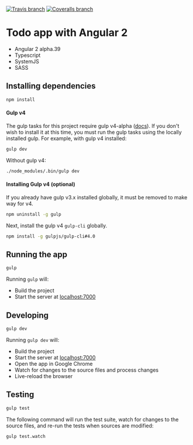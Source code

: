 [![Travis branch](https://img.shields.io/travis/r-park/todo-angular2/master.svg?style=flat-square)](https://travis-ci.org/r-park/todo-angular2)
[![Coveralls branch](https://img.shields.io/coveralls/r-park/todo-angular2/master.svg?style=flat-square)](https://coveralls.io/github/r-park/todo-angular2?branch=master)


# Todo app with Angular 2
- Angular 2 alpha.39
- Typescript
- SystemJS
- SASS

## Installing dependencies
```bash
npm install
```

#### Gulp v4
The gulp tasks for this project require gulp v4-alpha ([docs](https://github.com/gulpjs/gulp/tree/4.0/docs)). If you don't wish to install it at this time, you must run the gulp tasks using the locally installed gulp. For example, with gulp v4 installed:
```bash
gulp dev
```
Without gulp v4:
```bash
./node_modules/.bin/gulp dev
```

#### Installing Gulp v4 (optional)
If you already have gulp v3.x installed globally, it must be removed to make way for v4.
```bash
npm uninstall -g gulp
```
Next, install the gulp v4 `gulp-cli` globally.
```bash
npm install -g gulpjs/gulp-cli#4.0
```

## Running the app
```bash
gulp
```
Running `gulp` will:
- Build the project
- Start the server at <a href="http://localhost:7000" target="_blank">localhost:7000</a>

## Developing
```bash
gulp dev
```
Running `gulp dev` will:
- Build the project
- Start the server at <a href="http://localhost:7000" target="_blank">localhost:7000</a>
- Open the app in Google Chrome
- Watch for changes to the source files and process changes
- Live-reload the browser

## Testing
```bash
gulp test
```
The following command will run the test suite, watch for changes to the source files, and re-run the tests when sources are modified:
```bash
gulp test.watch
```
